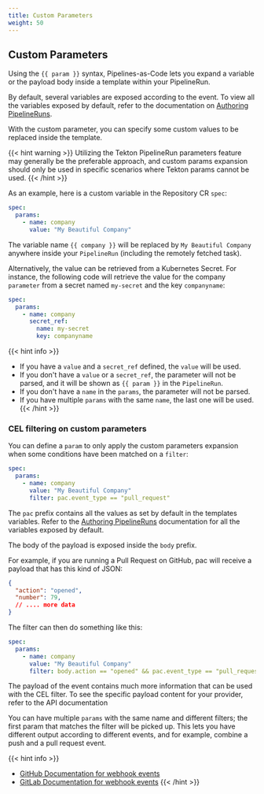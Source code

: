 ```yaml
---
title: Custom Parameters
weight: 50
---
```

## Custom Parameters

Using the `{{ param }}` syntax, Pipelines-as-Code lets you expand a variable or
the payload body inside a template within your PipelineRun.

By default, several variables are exposed according to the event. To view
all the variables exposed by default, refer to the documentation on [Authoring
PipelineRuns](../authoringprs#default-parameters).

With the custom parameter, you can specify some custom values to be
replaced inside the template.

{{< hint warning >}}
Utilizing the Tekton PipelineRun parameters feature may generally be the
preferable approach, and custom params expansion should only be used in specific
scenarios where Tekton params cannot be used.
{{< /hint >}}

As an example, here is a custom variable in the Repository CR `spec`:

```yaml
spec:
  params:
    - name: company
      value: "My Beautiful Company"
```

The variable name `{{ company }}` will be replaced by `My Beautiful Company`
anywhere inside your `PipelineRun` (including the remotely fetched task).

Alternatively, the value can be retrieved from a Kubernetes Secret.
For instance, the following code will retrieve the value for the company
`parameter` from a secret named `my-secret` and the key `companyname`:

```yaml
spec:
  params:
    - name: company
      secret_ref:
        name: my-secret
        key: companyname
```

{{< hint info >}}

- If you have a `value` and a `secret_ref` defined, the `value` will be used.
- If you don't have a `value` or a `secret_ref`, the parameter will not be
  parsed, and it will be shown as `{{ param }}` in the `PipelineRun`.
- If you don't have a `name` in the `params`, the parameter will not be parsed.
- If you have multiple `params` with the same `name`, the last one will be used.
{{< /hint >}}

### CEL filtering on custom parameters

You can define a `param` to only apply the custom parameters expansion when some
conditions have been matched on a `filter`:

```yaml
spec:
  params:
    - name: company
      value: "My Beautiful Company"
      filter: pac.event_type == "pull_request"
```

The `pac` prefix contains all the values as set by default in the templates
variables. Refer to the [Authoring PipelineRuns](../authoringprs) documentation
for all the variables exposed by default.

The body of the payload is exposed inside the `body` prefix.

For example, if you are running a Pull Request on GitHub, pac will receive a
payload that has this kind of JSON:

```json
{
  "action": "opened",
  "number": 79,
  // .... more data
}
```

The filter can then do something like this:

```yaml
spec:
  params:
    - name: company
      value: "My Beautiful Company"
      filter: body.action == "opened" && pac.event_type == "pull_request"
```

The payload of the event contains much more information that can be used with
the CEL filter. To see the specific payload content for your provider, refer to
the API documentation

You can have multiple `params` with the same name and different filters; the
first param that matches the filter will be picked up. This lets you have
different output according to different events, and for example, combine a push
and a pull request event.

{{< hint info >}}

- [GitHub Documentation for webhook events](https://docs.github.com/webhooks-and-events/webhooks/webhook-events-and-payloads?actionType=auto_merge_disabled#pull_request)
- [GitLab Documentation for webhook events](https://docs.gitlab.com/ee/user/project/integrations/webhook_events.html)
{{< /hint >}}
